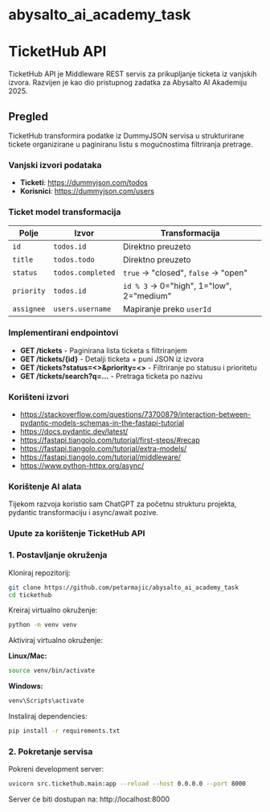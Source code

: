 # abysalto_ai_academy_task

# TicketHub API

TicketHub API je Middleware REST servis za prikupljanje ticketa iz vanjskih izvora. Razvijen je kao dio pristupnog zadatka za Abysalto AI Akademiju 2025.

## Pregled

TicketHub transformira podatke iz DummyJSON servisa u strukturirane tickete organizirane u paginiranu listu s mogućnostima filtriranja pretrage.

### Vanjski izvori podataka

- **Ticketi**: https://dummyjson.com/todos
- **Korisnici**: https://dummyjson.com/users

### Ticket model transformacija

| Polje | Izvor | Transformacija |
|-------|-------|----------------|
| `id` | `todos.id` | Direktno preuzeto |
| `title` | `todos.todo` | Direktno preuzeto |
| `status` | `todos.completed` | `true` → "closed", `false` → "open" |
| `priority` | `todos.id` | `id % 3` → 0="high", 1="low", 2="medium" |
| `assignee` | `users.username` | Mapiranje preko `userId` |

### Implementirani endpointovi

- **GET /tickets** - Paginirana lista ticketa s filtriranjem
- **GET /tickets/{id}** - Detalji ticketa + puni JSON iz izvora
- **GET /tickets?status=<>&priority=<>** - Filtriranje po statusu i prioritetu
- **GET /tickets/search?q=...** - Pretraga ticketa po nazivu

### Korišteni izvori
- https://stackoverflow.com/questions/73700879/interaction-between-pydantic-models-schemas-in-the-fastapi-tutorial
- https://docs.pydantic.dev/latest/
- https://fastapi.tiangolo.com/tutorial/first-steps/#recap
- https://fastapi.tiangolo.com/tutorial/extra-models/
- https://fastapi.tiangolo.com/tutorial/middleware/
- https://www.python-httpx.org/async/

### Korištenje AI alata

Tijekom razvoja koristio sam ChatGPT za početnu strukturu projekta, pydantic transformaciju i async/await pozive. 

### Upute za korištenje TicketHub API

### 1. Postavljanje okruženja

Kloniraj repozitorij:

```bash
git clone https://github.com/petarmajic/abysalto_ai_academy_task
cd tickethub
```

Kreiraj virtualno okruženje:

```bash
python -m venv venv
```

Aktiviraj virtualno okruženje:

**Linux/Mac:**
```bash
source venv/bin/activate
```

**Windows:**
```bash
venv\Scripts\activate
```

Instaliraj dependencies:

```bash
pip install -r requirements.txt
```

### 2. Pokretanje servisa

Pokreni development server:

```bash
uvicorn src.tickethub.main:app --reload --host 0.0.0.0 --port 8000
```

Server će biti dostupan na:  http://localhost:8000

